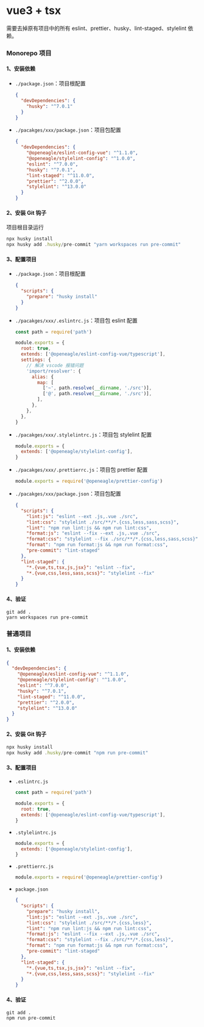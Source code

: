 # vue3 + tsx

需要去掉原有项目中的所有 eslint、prettier、husky、lint-staged、stylelint 依赖。

### Monorepo 项目

#### 1、安装依赖

- `./package.json`：项目根配置

    ```json
    {
      "devDependencies": {
        "husky": "^7.0.1"
      }
    }
    ```

- `./pacakges/xxx/package.json`：项目包配置

    ```json
    {
      "devDependencies": {
        "@openeagle/eslint-config-vue": "^1.1.0",
        "@openeagle/stylelint-config": "^1.0.0",
        "eslint": "^7.0.0",
        "husky": "^7.0.1",
        "lint-staged": "^11.0.0",
        "prettier": "^2.0.0",
        "stylelint": "^13.0.0"
      }
    }
    ```

#### 2、安装 Git 钩子

项目根目录运行

```jsx
npx husky install
npx husky add .husky/pre-commit "yarn workspaces run pre-commit"
```

#### 3、配置项目

- `./package.json`：项目根配置

    ```json
    {
      "scripts": {
        "prepare": "husky install"
      }
    }
    ```

- `./pacakges/xxx/.eslintrc.js`：项目包 eslint 配置

    ```js
    const path = require('path')

    module.exports = {
      root: true,
      extends: ['@openeagle/eslint-config-vue/typescript'],
      settings: {
        // 解决 vscode 报错问题
        'import/resolver': {
          alias: {
            map: [
              ['~', path.resolve(__dirname, './src')],
              ['@', path.resolve(__dirname, './src')],
            ],
          },
        },
      },
    }
    ```

- `./pacakges/xxx/.stylelintrc.js`：项目包 stylelint 配置

    ```js
    module.exports = {
      extends: ['@openeagle/stylelint-config'],
    }
    ```

- `./pacakges/xxx/.prettierrc.js`：项目包 prettier 配置

    ```js
    module.exports = require('@openeagle/prettier-config')
    ```

- `./pacakges/xxx/package.json`：项目包配置

    ```json
    {
      "scripts": {
        "lint:js": "eslint --ext .js,.vue ./src",
        "lint:css": "stylelint ./src/**/*.{css,less,sass,scss}",
        "lint": "npm run lint:js && npm run lint:css",
        "format:js": "eslint --fix --ext .js,.vue ./src",
        "format:css": "stylelint --fix ./src/**/*.{css,less,sass,scss}",
        "format": "npm run format:js && npm run format:css",
        "pre-commit": "lint-staged"
      },
      "lint-staged": {
        "*.{vue,ts,tsx,js,jsx}": "eslint --fix",
        "*.{vue,css,less,sass,scss}": "stylelint --fix"
      }
    }
    ```

#### 4、验证

```shell
git add .
yarn workspaces run pre-commit
```

### 普通项目

#### 1、安装依赖

```json
{
  "devDependencies": {
    "@openeagle/eslint-config-vue": "^1.1.0",
    "@openeagle/stylelint-config": "^1.0.0",
    "eslint": "^7.0.0",
    "husky": "^7.0.1",
    "lint-staged": "^11.0.0",
    "prettier": "^2.0.0",
    "stylelint": "^13.0.0"
  }
}
```

#### 2、安装 Git 钩子

```jsx
npx husky install
npx husky add .husky/pre-commit "npm run pre-commit"
```

#### 3、配置项目


- `.eslintrc.js`

    ```js
    const path = require('path')

    module.exports = {
      root: true,
      extends: ['@openeagle/eslint-config-vue/typescript'],
    }
    ```

- `.stylelintrc.js`

    ```js
    module.exports = {
      extends: ['@openeagle/stylelint-config'],
    }
    ```

- `.prettierrc.js`

    ```js
    module.exports = require('@openeagle/prettier-config')
    ```

- `package.json`

    ```json
    {
      "scripts": {
        "prepare": "husky install",
        "lint:js": "eslint --ext .js,.vue ./src",
        "lint:css": "stylelint ./src/**/*.{css,less}",
        "lint": "npm run lint:js && npm run lint:css",
        "format:js": "eslint --fix --ext .js,.vue ./src",
        "format:css": "stylelint --fix ./src/**/*.{css,less}",
        "format": "npm run format:js && npm run format:css",
        "pre-commit": "lint-staged"
      },
      "lint-staged": {
        "*.{vue,ts,tsx,js,jsx}": "eslint --fix",
        "*.{vue,css,less,sass,scss}": "stylelint --fix"
      }
    }
    ```

#### 4、验证

```shell
git add .
npm run pre-commit
```
